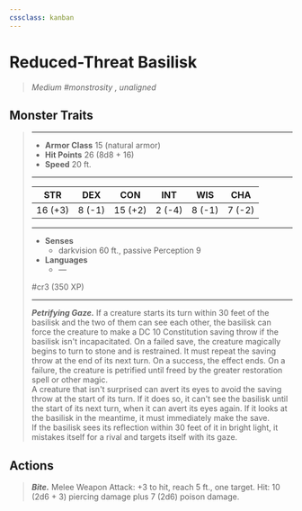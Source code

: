 ```yaml
---
cssclass: kanban
---
```


# Reduced-Threat Basilisk
>*Medium #monstrosity , unaligned*
## Monster Traits
>___
>- **Armor Class** 15 (natural armor)
>- **Hit Points** 26 (8d8 + 16)
>- **Speed** 20 ft.
>___
>|STR|DEX|CON|INT|WIS|CHA|
>|:---:|:---:|:---:|:---:|:---:|:---:|
>|16 (+3)|8 (-1)|15 (+2)|2 (-4)|8 (-1)|7 (-2)|
>___
>- **Senses**
>	 - darkvision 60 ft., passive Perception 9
>- **Languages**
>	 - —
>
> #cr3 (350 XP)
>___
>***Petrifying Gaze.*** If a creature starts its turn within 30 feet of the basilisk and the two of them can see each other, the basilisk can force the creature to make a DC 10 Constitution saving throw if the basilisk isn't incapacitated. On a failed save, the creature magically begins to turn to stone and is restrained. It must repeat the saving throw at the end of its next turn. On a success, the effect ends. On a failure, the creature is petrified until freed by the  greater restoration spell or other magic.  
>A creature that isn't surprised can avert its eyes to avoid the saving throw at the start of its turn. If it does so, it can't see the basilisk until the start of its next turn, when it can avert its eyes again. If it looks at the basilisk in the meantime, it must immediately make the save.  
>If the basilisk sees its reflection within 30 feet of it in bright light, it mistakes itself for a rival and targets itself with its gaze.  
>
## Actions
>***Bite.*** Melee Weapon Attack: +3 to hit, reach 5 ft., one target. Hit: 10 (2d6 + 3) piercing damage plus 7 (2d6) poison damage.